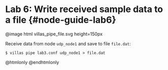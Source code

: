 # Lab 6: Write received sample data to a file {#node-guide-lab6}

@image html villas_pipe_file.svg height=150px

Receive data from node `udp_node1` and save to file `file.dat`:

```
$ villas pipe lab3.conf udp_node1 > file.dat
```

@htmlonly
<asciinema-player rows="25" cols="500" poster="npt:0:13"  src="recordings/lab6.json">
@endhtmlonly